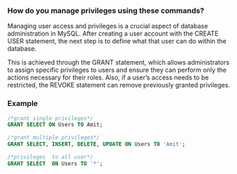 ### How do you manage privileges using these commands?

Managing user access and privileges is a crucial aspect of database administration in MySQL. After creating a user account with the CREATE USER statement, the next step is to define what that user can do within the database.

This is achieved through the GRANT statement, which allows administrators to assign specific privileges to users and ensure they can perform only the actions necessary for their roles. Also, if a user’s access needs to be restricted, the REVOKE statement can remove previously granted privileges.

### Example
```sql
/*grant single privileges*/
GRANT SELECT ON Users TO Amit;

/*grant multiple privileges*/
GRANT SELECT, INSERT, DELETE, UPDATE ON Users TO 'Amit';

/*privileges  to all user*/
GRANT SELECT  ON Users TO '*';
```

